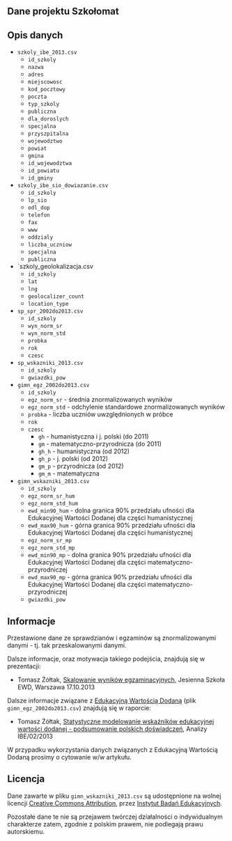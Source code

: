 Dane projektu Szkołomat
-----------------------

## Opis danych

* `szkoly_ibe_2013.csv`
	* `id_szkoly`
	* `nazwa`
	* `adres`
	* `miejscowosc`
	* `kod_pocztowy`
	* `poczta`
	* `typ_szkoly`
	* `publiczna`
	* `dla_doroslych`
	* `specjalna`
	* `przyszpitalna`
	* `wojewodztwo`
	* `powiat`
	* `gmina`
	* `id_wojewodztwa`
	* `id_powiatu`
	* `id_gminy`
* `szkoly_ibe_sio_dowiazanie.csv`
	* `id_szkoly`
	* `lp_sio`
	* `odl_dop`
	* `telefon`
	* `fax`
	* `www`
	* `oddzialy`
	* `liczba_uczniow`
	* `specjalna`
	* `publiczna`
* `szkoly_geolokalizacja.csv
	* `id_szkoly`
	* `lat`
	* `lng`
	* `geolocalizer_count`
	* `location_type`
* `sp_spr_2002do2013.csv`
	* `id_szkoly`
	* `wyn_norm_sr`
	* `wyn_norm_std`
	* `probka`
	* `rok`
	* `czesc`
* `sp_wskazniki_2013.csv`
	* `id_szkoly`
	* `gwiazdki_pow`
* `gimn_egz_2002do2013.csv`
	* `id_szkoly`
	* `egz_norm_sr` - średnia znormalizowanych wyników
	* `egz_norm_std` - odchylenie standardowe znormalizowanych wyników 
	* `probka` - liczba uczniów uwzględnionych w próbce
	* `rok`
	* `czesc`
		* `gh` - humanistyczna i j. polski (do 2011)
		* `gm` - matematyczno-przyrodnicza (do 2011)
		* `gh_h` - humanistyczna (od 2012)
		* `gh_p` - j. polski (od 2012)
		* `gm_p` - przyrodnicza (od 2012)
		* `gm_m` - matematyczna
* `gimn_wskazniki_2013.csv`
	* `id_szkoly`
	* `egz_norm_sr_hum`
	* `egz_norm_std_hum`
	* `ewd_min90_hum` - dolna granica 90% przedziału ufności dla Edukacyjnej Wartości Dodanej dla części humanistycznej
	* `ewd_max90_hum` - górna granica 90% przedziału ufności dla Edukacyjnej Wartości Dodanej dla części humanistycznej
	* `egz_norm_sr_mp`
	* `egz_norm_std_mp`
	* `ewd_min90_mp` - dolna granica 90% przedziału ufności dla Edukacyjnej Wartości Dodanej dla części matematyczno-przyrodniczej
	* `ewd_max90_mp` - górna granica 90% przedziału ufności dla Edukacyjnej Wartości Dodanej dla części matematyczno-przyrodniczej
	* `gwiazdki_pow`


## Informacje

Przestawione dane ze sprawdzianów i egzaminów są znormalizowanymi danymi - tj. tak przeskalowanymi danymi.

Dalsze informacje, oraz motywacja takiego podejścia, znajdują się w prezentacji:

* Tomasz Żółtak, [Skalowanie wyników egzaminacyjnych](http://ewd.edu.pl/szkoly-ewd/jesienna-2013/skalowanie.pdf), Jesienna Szkoła EWD, Warszawa 17.10.2013

Dalsze informacje związane z [Edukacyjną Wartością Dodaną](http://ewd.edu.pl/) (plik `gimn_egz_2002do2013.csv`) znajdują się w raporcie:

* Tomasz Żółtak, [Statystyczne modelowanie wskaźników edukacyjnej wartości dodanej - podsumowanie polskich doświadczeń](http://www.ibe.edu.pl/images/publikacje/ibe-raport-modelowanie-wskaznikow-ewd.pdf), Analizy IBE/02/2013

W przypadku wykorzystania danych związanych z Edukacyjną Wartością Dodaną prosimy o cytowanie w/w artykułu.

## Licencja

Dane zawarte w pliku `gimn_wskazniki_2013.csv` są udostępnione na wolnej licencji [Creative Commons Attribution](http://creativecommons.org/licenses/by/3.0/), przez [Instytut Badań Edukacyjnych](http://www.ibe.edu.pl/).

Pozostałe dane te nie są przejawem twórczej działalności o indywidualnym charakterze zatem, zgodnie z polskim prawem, nie podlegają prawu autorskiemu.
